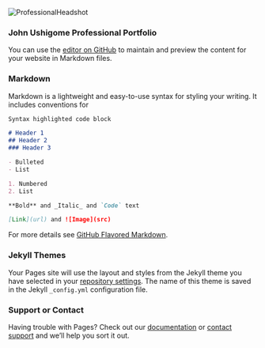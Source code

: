 ![ProfessionalHeadshot](https://user-images.githubusercontent.com/77191762/104110545-c2a5cc00-527c-11eb-950d-5563d98de505.JPG)

### John Ushigome Professional Portfolio

You can use the [editor on GitHub](https://github.com/jushigome/john-ushigome/edit/main/README.md) to maintain and preview the content for your website in Markdown files.




### Markdown

Markdown is a lightweight and easy-to-use syntax for styling your writing. It includes conventions for

```markdown
Syntax highlighted code block

# Header 1
## Header 2
### Header 3

- Bulleted
- List

1. Numbered
2. List

**Bold** and _Italic_ and `Code` text

[Link](url) and ![Image](src)
```

For more details see [GitHub Flavored Markdown](https://guides.github.com/features/mastering-markdown/).

### Jekyll Themes

Your Pages site will use the layout and styles from the Jekyll theme you have selected in your [repository settings](https://github.com/jushigome/john-ushigome/settings). The name of this theme is saved in the Jekyll `_config.yml` configuration file.

### Support or Contact

Having trouble with Pages? Check out our [documentation](https://docs.github.com/categories/github-pages-basics/) or [contact support](https://github.com/contact) and we’ll help you sort it out.

